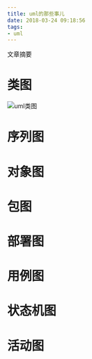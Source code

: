 ```yaml
---
title: uml的那些事儿
date: 2018-03-24 09:18:56
tags:
- uml
---
```


文章摘要
<!-- more -->

# 类图

![uml类图](https://wiki-1258407249.cos.ap-chengdu.myqcloud.com/2018-03-24-narration-of-uml/uml-class.svg)

# 序列图

# 对象图

# 包图

# 部署图

# 用例图

# 状态机图

# 活动图


